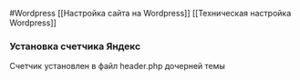 #Wordpress 
[[Настройка сайта на Wordpress]]
[[Техническая настройка Wordpress]]

### Установка счетчика Яндекс
Счетчик установлен в файл header.php дочерней темы